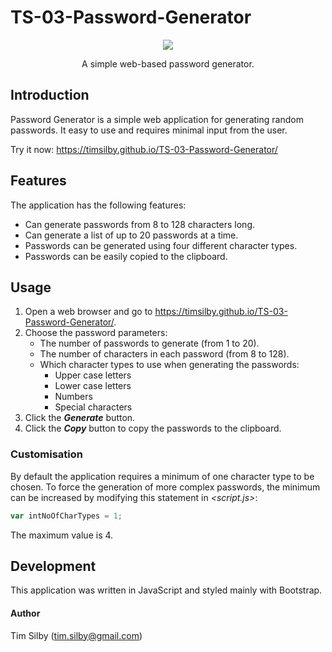 # TS-03-Password-Generator

<div align="center">
	<img src="https://user-images.githubusercontent.com/69242373/91720207-12db9600-ebda-11ea-95df-5b98da88e749.png">
</div>

<p align="center">
A simple web-based password generator.
</p>

## Introduction

Password Generator is a simple web application for generating random passwords. It easy to use and requires minimal input from the user.

Try it now: <https://timsilby.github.io/TS-03-Password-Generator/>

## Features

The application has the following features:

* Can generate passwords from 8 to 128 characters long.
* Can generate a list of up to 20 passwords at a time.
* Passwords can be generated using four different character types.
* Passwords can be easily copied to the clipboard.

## Usage

1. Open a web browser and go to <https://timsilby.github.io/TS-03-Password-Generator/>.
2. Choose the password parameters:
   * The number of passwords to generate (from 1 to 20).
   * The number of characters in each password (from 8 to 128).
   * Which character types to use when generating the passwords:
     * Upper case letters
     * Lower case letters
     * Numbers
     * Special characters
3. Click the _**Generate**_ button.
4. Click the _**Copy**_ button to copy the passwords to the clipboard.

### Customisation

By default the application requires a minimum of one character type to be chosen. To force the generation of more complex passwords, the minimum can be increased by modifying this statement in _<script.js>_:
```javascript
var intNoOfCharTypes = 1;
```
The maximum value is 4.

## Development

This application was written in JavaScript and styled mainly with Bootstrap.

#### Author

Tim Silby (tim.silby@gmail.com)


